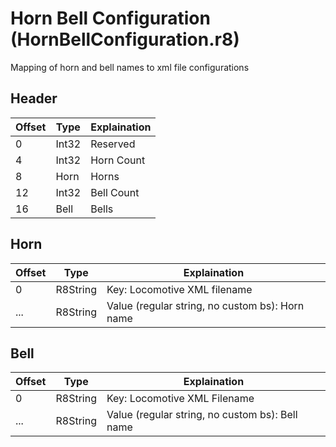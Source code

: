 # Horn Bell Configuration (HornBellConfiguration.r8)

Mapping of horn and bell names to xml file configurations

## Header

| Offset | Type  | Explaination    |
| ------ | ----- | --------------- |
| 0      | Int32 | Reserved        |
| 4      | Int32 | Horn Count	   |
| 8      | Horn  | Horns           |
| 12     | Int32 | Bell Count	   |
| 16     | Bell  | Bells           |

## Horn

| Offset | Type     | Explaination                                    |
| ------ | -------- | ----------------------------------------------- |
| 0      | R8String | Key: Locomotive XML filename                    |
| ...    | R8String | Value (regular string, no custom bs): Horn name |

## Bell

| Offset | Type     | Explaination                                    |
| ------ | -------- | ----------------------------------------------- |
| 0      | R8String | Key: Locomotive XML Filename                    |
| ...    | R8String | Value (regular string, no custom bs): Bell name |